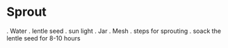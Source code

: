 # Sprout
. Water
. lentle seed
. sun light
.  Jar
. Mesh
. steps for sprouting
. soack the lentle seed for 8-10 hours
